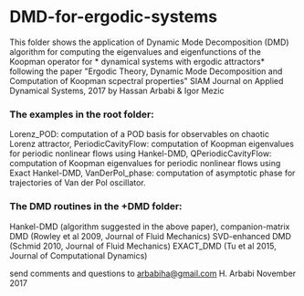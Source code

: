 # DMD-for-ergodic-systems
This folder shows the application of Dynamic Mode Decomposition (DMD) algorithm for computing the eigenvalues and eigenfunctions of the Koopman operator  for * dynamical systems with ergodic attractors* following the paper
"Ergodic Theory, Dynamic Mode Decomposition and Computation of Koopman scpectral properties"
SIAM Journal on Applied Dynamical Systems, 2017
by Hassan Arbabi & Igor Mezic


### The examples in the root folder:

Lorenz_POD: computation of a POD basis for observables on chaotic Lorenz attractor,
PeriodicCavityFlow: computation of Koopman eigenvalues for periodic nonlinear flows using Hankel-DMD,
QPeriodicCavityFlow: computation of Koopman eigenvalues for periodic nonlinear flows using Exact Hankel-DMD,
VanDerPol_phase: computation of asymptotic phase for trajectories of Van der Pol oscillator.




### The DMD routines in the +DMD folder:

Hankel-DMD (algorithm suggested in the above paper),
companion-matrix DMD (Rowley et al 2009, Journal of Fluid Mechanics)
SVD-enhanced DMD (Schmid 2010, Journal of Fluid Mechanics)
EXACT_DMD (Tu et al 2015, Journal of Computational Dynamics) 


send comments and questions to arbabiha@gmail.com
H. Arbabi
November 2017
